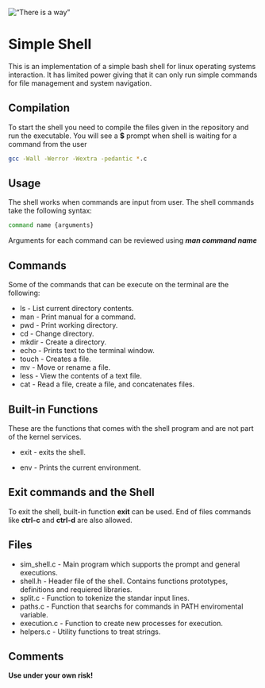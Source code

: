 ![“There is a way”](https://www.wallpaperflare.com/static/407/373/130/unix-bash-shell-way-wallpaper-preview.jpg)

# Simple Shell

This is an implementation of a simple bash shell for linux operating systems
interaction. It has limited power giving that it can only run
simple commands for file management and system navigation.



## Compilation

To start the shell you need to compile the files given in the repository and
run the executable. You will see a **$** prompt when shell is waiting for a
command from the user

```bash
gcc -Wall -Werror -Wextra -pedantic *.c
```

## Usage

The shell works when commands are input from user. The shell commands take the
following syntax:

```bash
command name {arguments}
```

Arguments for each command can be reviewed using ***man command name***

## Commands

Some of the commands that can be execute on the terminal are the following:

* ls - List current directory contents.
* man - Print manual for a command.
* pwd - Print working directory.
* cd - Change directory.
* mkdir - Create a directory.
* echo - Prints text to the terminal window.
* touch - Creates a file.
* mv - Move or rename a file.
* less - View the contents of a text file.
* cat - Read a file, create a file, and concatenates files.


## Built-in Functions

These are the functions that comes with the shell program and are not part of
the kernel services.

* exit - exits the shell.

* env - Prints the current environment.



## Exit commands and the Shell

To exit the shell, built-in function **exit** can be used. End of files commands
like **ctrl-c** and **ctrl-d** are also allowed.



## Files

* sim_shell.c - Main program which supports the prompt and general executions.
* shell.h - Header file of the shell. Contains functions prototypes, definitions and requiered libraries.
* split.c - Function to tokenize the standar input lines.
* paths.c - Function that searchs for commands in PATH enviromental variable.
* execution.c - Function to create new processes for execution.
* helpers.c - Utility functions to treat strings.



## Comments

**Use under your own risk!**